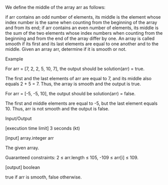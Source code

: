 We define the middle of the array arr as follows:

if arr contains an odd number of elements, its middle is the element whose index number is the same when counting from the beginning of the array and from its end;
if arr contains an even number of elements, its middle is the sum of the two elements whose index numbers when counting from the beginning and from the end of the array differ by one.
An array is called smooth if its first and its last elements are equal to one another and to the middle. Given an array arr, determine if it is smooth or not.

Example

For arr = [7, 2, 2, 5, 10, 7], the output should be
solution(arr) = true.

The first and the last elements of arr are equal to 7, and its middle also equals 2 + 5 = 7. Thus, the array is smooth and the output is true.

For arr = [-5, -5, 10], the output should be
solution(arr) = false.

The first and middle elements are equal to -5, but the last element equals 10. Thus, arr is not smooth and the output is false.

Input/Output

[execution time limit] 3 seconds (kt)

[input] array.integer arr

The given array.

Guaranteed constraints:
2 ≤ arr.length ≤ 105,
-109 ≤ arr[i] ≤ 109.

[output] boolean

true if arr is smooth, false otherwise.